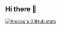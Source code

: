 ## Hi there 👋

[![Anurag's GitHub stats](https://github-readme-stats.vercel.app/api?username=sshonkk-win)](https://github.com/anuraghazra/github-readme-stats)
